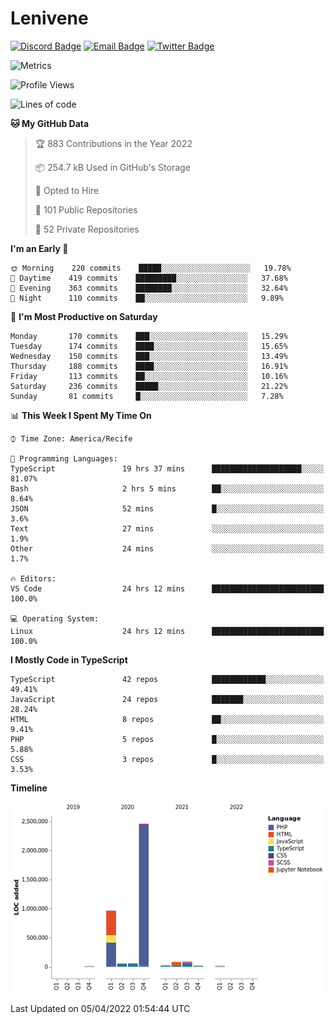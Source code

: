 # Lenivene

[![Discord Badge](https://img.shields.io/badge/-Lenivene%230715-black?style=flat-square&logo=Discord&logoColor=white)](http://discord.com/)
[![Email Badge](https://img.shields.io/badge/-lenivene@msn.com-black?style=flat-square&logo=Gmail&logoColor=white&link=mailto:lenivene@msn.com)](mailto:lenivene@msn.com)
[![Twitter Badge](https://img.shields.io/badge/-@enevinel-black?style=flat-square&logo=twitter&logoColor=white&link=https://twitter.com/enevinel)](https://twitter.com/enevinel)

<!-- https://github-readme-stats.vercel.app/api?username=lenivene&show_icons=true -->

<img src="https://metrics.lecoq.io/lenivene?template=classic&config.timezone=America%2FRecife" alt="Metrics" />

<!--START_SECTION:waka-->
![Profile Views](http://img.shields.io/badge/Profile%20Views-0-blue)

![Lines of code](https://img.shields.io/badge/From%20Hello%20World%20I%27ve%20Written-4%20Million%20lines%20of%20code-blue)

**🐱 My GitHub Data** 

> 🏆 883 Contributions in the Year 2022
 > 
> 📦 254.7 kB Used in GitHub's Storage 
 > 
> 💼 Opted to Hire
 > 
> 📜 101 Public Repositories 
 > 
> 🔑 52 Private Repositories  
 > 
**I'm an Early 🐤** 

```text
🌞 Morning    220 commits    █████░░░░░░░░░░░░░░░░░░░░   19.78% 
🌆 Daytime    419 commits    █████████░░░░░░░░░░░░░░░░   37.68% 
🌃 Evening    363 commits    ████████░░░░░░░░░░░░░░░░░   32.64% 
🌙 Night      110 commits    ██░░░░░░░░░░░░░░░░░░░░░░░   9.89%

```
📅 **I'm Most Productive on Saturday** 

```text
Monday       170 commits    ███░░░░░░░░░░░░░░░░░░░░░░   15.29% 
Tuesday      174 commits    ████░░░░░░░░░░░░░░░░░░░░░   15.65% 
Wednesday    150 commits    ███░░░░░░░░░░░░░░░░░░░░░░   13.49% 
Thursday     188 commits    ████░░░░░░░░░░░░░░░░░░░░░   16.91% 
Friday       113 commits    ██░░░░░░░░░░░░░░░░░░░░░░░   10.16% 
Saturday     236 commits    █████░░░░░░░░░░░░░░░░░░░░   21.22% 
Sunday       81 commits     █░░░░░░░░░░░░░░░░░░░░░░░░   7.28%

```


📊 **This Week I Spent My Time On** 

```text
⌚︎ Time Zone: America/Recife

💬 Programming Languages: 
TypeScript               19 hrs 37 mins      ████████████████████░░░░░   81.07% 
Bash                     2 hrs 5 mins        ██░░░░░░░░░░░░░░░░░░░░░░░   8.64% 
JSON                     52 mins             █░░░░░░░░░░░░░░░░░░░░░░░░   3.6% 
Text                     27 mins             ░░░░░░░░░░░░░░░░░░░░░░░░░   1.9% 
Other                    24 mins             ░░░░░░░░░░░░░░░░░░░░░░░░░   1.7%

🔥 Editors: 
VS Code                  24 hrs 12 mins      █████████████████████████   100.0%

💻 Operating System: 
Linux                    24 hrs 12 mins      █████████████████████████   100.0%

```

**I Mostly Code in TypeScript** 

```text
TypeScript               42 repos            ████████████░░░░░░░░░░░░░   49.41% 
JavaScript               24 repos            ███████░░░░░░░░░░░░░░░░░░   28.24% 
HTML                     8 repos             ██░░░░░░░░░░░░░░░░░░░░░░░   9.41% 
PHP                      5 repos             █░░░░░░░░░░░░░░░░░░░░░░░░   5.88% 
CSS                      3 repos             █░░░░░░░░░░░░░░░░░░░░░░░░   3.53%

```


**Timeline**

![Chart not found](https://raw.githubusercontent.com/lenivene/lenivene/master/charts/bar_graph.png) 


 Last Updated on 05/04/2022 01:54:44 UTC
<!--END_SECTION:waka-->